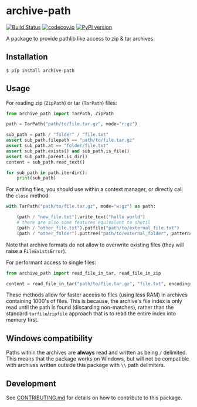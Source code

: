 # archive-path

[![Build Status][ci-badge]][ci-link]
[![codecov.io][cov-badge]][cov-link]
[![PyPI version][pypi-badge]][pypi-link]

A package to provide pathlib like access to zip & tar archives.

## Installation

```console
$ pip install archive-path
```

## Usage

For reading zip (`ZipPath`) or tar (`TarPath`) files:

```python
from archive_path import TarPath, ZipPath

path = TarPath("path/to/file.tar.gz", mode="r:gz")

sub_path = path / "folder" / "file.txt"
assert sub_path.filepath == "path/to/file.tar.gz"
assert sub_path.at == "folder/file.txt"
assert sub_path.exists() and sub_path.is_file()
assert sub_path.parent.is_dir()
content = sub_path.read_text()

for sub_path in path.iterdir():
    print(sub_path)
```

For writing files, you should use within a context manager, or directly call the `close` method:

```python
with TarPath("path/to/file.tar.gz", mode="w:gz") as path:

    (path / "new_file.txt").write_text("hallo world")
    # there are also some features equivalent to shutil
    (path / "other_file.txt").putfile("path/to/external_file.txt")
    (path / "other_folder").puttree("path/to/external_folder", pattern="**/*")
```

Note that archive formats do not allow to overwrite existing files (they will raise a `FileExistsError`).

For performant access to single files:

```python
from archive_path import read_file_in_tar, read_file_in_zip

content = read_file_in_tar("path/to/file.tar.gz", "file.txt", encoding="utf8")
```

These methods allow for faster access to files (using less RAM) in archives containing 1000's of files.
This is because, the archive's file index is only read until the path is found (discarding non-matches),
rather than the standard `tarfile`/`zipfile` approach that is to read the entire index into memory first.

## Windows compatibility

Paths within the archives are **always** read and written as being `/` delimited.
This means that the package works on Windows,
but will not be compatible with archives written outside this package with `\\` path delimiters.

## Development

See [CONTRIBUTING.md](CONTRIBUTING.md) for details on how to contribute to this package.

[ci-badge]: https://github.com/aiidateam/archive-path/workflows/CI/badge.svg?branch=main
[ci-link]: https://github.com/aiidateam/archive-path/actions?query=workflow%3ACI+branch%3Amain+event%3Apush
[cov-badge]: https://codecov.io/gh/aiidateam/archive-path/branch/main/graph/badge.svg
[cov-link]: https://codecov.io/gh/aiidateam/archive-path
[pypi-badge]: https://img.shields.io/pypi/v/archive-path.svg
[pypi-link]: https://pypi.org/project/archive-path
